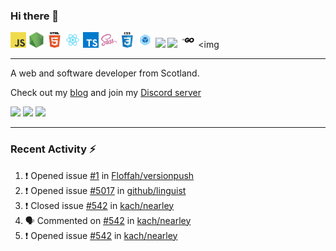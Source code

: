 ### Hi there 👋

<img src="https://raw.githubusercontent.com/github/explore/80688e429a7d4ef2fca1e82350fe8e3517d3494d/topics/javascript/javascript.png" height="25"/>  <img src="https://raw.githubusercontent.com/github/explore/80688e429a7d4ef2fca1e82350fe8e3517d3494d/topics/nodejs/nodejs.png" height="25"/>  <img src="https://raw.githubusercontent.com/github/explore/80688e429a7d4ef2fca1e82350fe8e3517d3494d/topics/html/html.png" height="25"/>  <img src="https://raw.githubusercontent.com/github/explore/80688e429a7d4ef2fca1e82350fe8e3517d3494d/topics/react/react.png" height="25"/>  <img src="https://raw.githubusercontent.com/github/explore/80688e429a7d4ef2fca1e82350fe8e3517d3494d/topics/typescript/typescript.png" height="25"/>  <img src="https://raw.githubusercontent.com/github/explore/80688e429a7d4ef2fca1e82350fe8e3517d3494d/topics/sass/sass.png" height="25"/>  <img src="https://raw.githubusercontent.com/github/explore/80688e429a7d4ef2fca1e82350fe8e3517d3494d/topics/css/css.png" height="25"/>  <img src="https://raw.githubusercontent.com/github/explore/80688e429a7d4ef2fca1e82350fe8e3517d3494d/topics/webpack/webpack.png" height="25"/>  <img src="https://avatars0.githubusercontent.com/u/20165699?s=200&v=4" height="25"/>  <img src="https://avatars1.githubusercontent.com/u/12101536?s=200&v=4" height="25"/>
<img src="https://raw.githubusercontent.com/github/explore/80688e429a7d4ef2fca1e82350fe8e3517d3494d/topics/go/go.png" height="25"/>  <img 

---

A web and software developer from Scotland.

Check out my [blog](https://blog.floffah.dev) and join my [Discord server](https://discord.gg/bc8Y2y9)

<img src="https://github-readme-stats.vercel.app/api?username=floffah&count_private=true&show_icons=true&theme=default" height="150"/> <img src="https://github-readme-stats.vercel.app/api/top-langs/?username=floffah&layout=compact&theme=default" height="150"/>
<img src="https://github-profile-trophy.vercel.app/?username=floffah"/>

---
### Recent Activity ⚡
<!--START_SECTION:activity-->
1. ❗️ Opened issue [#1](https://github.com//Floffah/versionpush/issues/1) in [Floffah/versionpush](https://github.com//Floffah/versionpush)
2. ❗️ Opened issue [#5017](https://github.com//github/linguist/issues/5017) in [github/linguist](https://github.com//github/linguist)
3. ❗️ Closed issue [#542](https://github.com//kach/nearley/issues/542) in [kach/nearley](https://github.com//kach/nearley)
4. 🗣 Commented on [#542](https://github.com//kach/nearley/issues/542) in [kach/nearley](https://github.com//kach/nearley)
5. ❗️ Opened issue [#542](https://github.com//kach/nearley/issues/542) in [kach/nearley](https://github.com//kach/nearley)
<!--END_SECTION:activity-->
